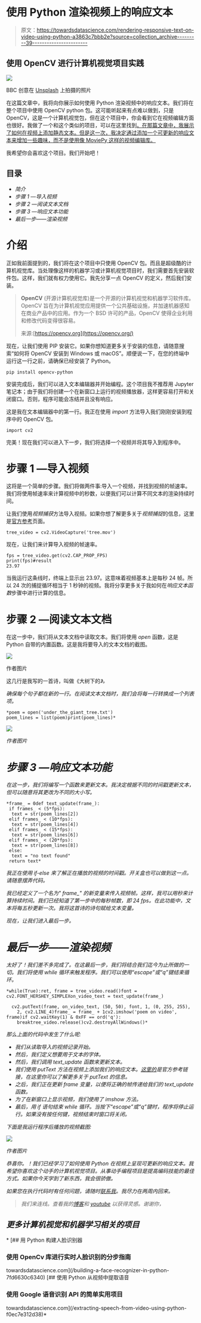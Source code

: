 # 使用 Python 渲染视频上的响应文本

> 原文：<https://towardsdatascience.com/rendering-responsive-text-on-video-using-python-a3863c7bbb2e?source=collection_archive---------39----------------------->

## 使用 OpenCV 进行计算机视觉项目实践

![](img/d7d145ac10fe809531ac4a95a1b04cd4.png)

BBC 创意在 [Unsplash](https://unsplash.com/s/photos/video-editing?utm_source=unsplash&utm_medium=referral&utm_content=creditCopyText) 上拍摄的照片

在这篇文章中，我将向你展示如何使用 Python 渲染视频中的响应文本。我们将在整个项目中使用 OpenCV python 包。这可能听起来有点难以做到，只是 OpenCV，这是一个计算机视觉包，但在这个项目中，你会看到它在视频编辑方面也很好。我做了一个和这个类似的项目，可以在这里找到[。在那篇文章中，我展示了如何在视频上添加静态文本。但是这一次，我决定通过添加一个可更新的响应文本来增加一些趣味，而不是使用像 MoviePy 这样的视频编辑库。](/rendering-text-on-video-using-python-1c006519c0aa)

我希望你会喜欢这个项目。我们开始吧！

## 目录

*   *简介*
*   *步骤 1 —导入视频*
*   *步骤 2 —阅读文本文档*
*   *步骤 3 —响应文本功能*
*   *最后一步——渲染视频*

# 介绍

正如我前面提到的，我们将在这个项目中只使用 OpenCV 包。而且是超级酷的计算机视觉库。当处理像这样的机器学习或计算机视觉项目时，我们需要首先安装软件包。这样，我们就有权力使用它。我先分享一点 OpenCV 的定义，然后我们安装。

> **OpenCV** (开源计算机视觉库)是一个开源的计算机视觉和机器学习软件库。OpenCV 旨在为计算机视觉应用提供一个公共基础设施，并加速机器感知在商业产品中的应用。作为一个 BSD 许可的产品，OpenCV 使得企业利用和修改代码变得很容易。
> 
> 来源:[https://opencv.org](https://opencv.org/)

现在，让我们使用 PIP 安装它。如果你想知道更多关于安装的信息，请随意搜索“如何将 OpenCV 安装到 Windows 或 macOS”。顺便说一下，在您的终端中运行这一行之前，请确保已经安装了 Python。

```
pip install opencv-python
```

安装完成后，我们可以进入文本编辑器并开始编程。这个项目我不推荐用 Jupyter 笔记本；由于我们将创建一个在新窗口上运行的视频播放器，这样更容易打开和关闭窗口。否则，程序可能会冻结并且没有响应。

这是我在文本编辑器中的第一行。我正在使用 *import* 方法导入我们刚刚安装到程序中的 OpenCV 包。

```
import cv2
```

完美！现在我们可以进入下一步，我们将选择一个视频并将其导入到程序中。

# 步骤 1 —导入视频

这将是一个简单的步骤。我们将做两件事:导入一个视频，并找到视频的帧速率。我们将使用帧速率来计算视频中的秒数，以便我们可以计算不同文本的渲染持续时间。

让我们使用*视频捕获*方法导入视频。如果你想了解更多关于*视频捕捉*的信息，这里是[官方参考](https://docs.opencv.org/3.4/d8/dfe/classcv_1_1VideoCapture.html)页面。

```
tree_video = cv2.VideoCapture('tree.mov')
```

现在，让我们来计算导入视频的帧速率。

```
fps = tree_video.get(cv2.CAP_PROP_FPS)
print(fps)#result
23.97
```

当我运行这条线时，终端上显示出 23.97。这意味着视频基本上是每秒 24 帧。所以 24 次的捕捉循环相当于 1 秒钟的视频。我将分享更多关于我如何在*响应文本函数*步骤中进行计算的信息。

# 步骤 2 —阅读文本文档

在这一步中，我们将从文本文档中读取文本。我们将使用 *open* 函数，这是 Python 自带的内置函数。这是我将要导入的文本文档的截图。

![](img/c71b0b84209bcb54da869d3f1cc065b3.png)

作者图片

这几行是我写的一首诗，叫做《大树下的[](https://sonsuzdesign.blog/2019/12/14/under-the-giant-tree/)*》。*

*确保每个句子都在新的一行。在阅读文本文档时，我们会将每一行转换成一个列表项。*

```
*poem = open('under_the_giant_tree.txt')
poem_lines = list(poem)print(poem_lines)*
```

*![](img/4d77ab5523ffa95d75fcd4b208f58840.png)*

*作者图片*

# *步骤 3 —响应文本功能*

*在这一步，我们将编写一个函数来更新文本。我决定根据不同的时间戳更新文本，但可以随意将其更改为不同的大小写。*

```
*frame_ = 0def text_update(frame_):
 if frames_ < (5*fps):
  text = str(poem_lines[2])
 elif frames_ < (10*fps):
  text = str(poem_lines[4])
 elif frames_ < (15*fps):
  text = str(poem_lines[6])
 elif frames_ < (20*fps):
  text = str(poem_lines[8])
 else:
  text = "no text found"
 return text*
```

*我正在使用 if-else 来了解正在播放的视频的时间戳。开关盒也可以做到这一点。请随意摆弄代码。*

*我已经定义了一个名为" *frame_"* 的新变量来传入视频帧。这样，我可以用秒来计算持续时间。我们已经知道了第一步中的每秒帧数，即 24 fps。在此功能中，文本将每五秒更新一次。我将这首诗的诗句赋给文本变量。*

*现在，让我们进入最后一步。*

# *最后一步——渲染视频*

*太好了！我们差不多完成了。在这最后一步，我们将结合我们迄今为止所做的一切。我们将使用 while 循环来触发程序。我们可以使用“escape”或“q”键结束循环。*

```
*while(True):ret, frame = tree_video.read()font = cv2.FONT_HERSHEY_SIMPLEXon_video_text = text_update(frame_)

  cv2.putText(frame, on_video_text, (50, 50), font, 1, (0, 255, 255),
    2, cv2.LINE_4)frame_ = frame_ + 1cv2.imshow('poem on video', frame)if cv2.waitKey(1) & 0xFF == ord('q'):
    breaktree_video.release()cv2.destroyAllWindows()*
```

*那么上面的代码中发生了什么呢:*

*   *我们从读取导入的视频记录开始。*
*   *然后，我们定义想要用于文本的字体。*
*   *然后，我们调用 *text_update* 函数来更新文本。*
*   *我们使用 *putText* 方法在视频上添加我们的响应文本。[这里的](https://docs.opencv.org/master/d6/d6e/group__imgproc__draw.html)是官方参考链接，在这里你可以了解更多关于 *putText 的信息。**
*   *之后，我们正在更新 frame 变量，以便将正确的帧传递给我们的 *text_update* 函数。*
*   *为了在新窗口上显示视频，我们使用了 *imshow* 方法。*
*   *最后，用 if 语句结束 while 循环。当按下“escape”或“q”键时，程序将停止运行。如果没有按任何键，视频结束时窗口将关闭。*

*下面是我运行程序后播放的视频截图:*

*![](img/785cb424e18bb447dac33a29057d3ac2.png)*

*作者图片*

*恭喜你。！我们已经学习了如何使用 Python 在视频上呈现可更新的响应文本。我希望你喜欢这个动手的计算机视觉项目。从事动手编程项目是提高编码技能的最佳方式。如果你今天学到了新东西，我会很骄傲。*

*如果您在执行代码时有任何问题，请随时[联系我](https://sonsuzdesign.blog/)。我尽力在两周内回来。*

> *我们来连线。查看我的[博客](https://medium.com/@lifexplorer)和 [youtube](https://www.youtube.com/behicguven) 以获得灵感。谢谢你，*

## *更多计算机视觉和机器学习相关的项目*

*[](/building-a-face-recognizer-in-python-7fd6630c6340) [## 用 Python 构建人脸识别器

### 使用 OpenCv 库进行实时人脸识别的分步指南

towardsdatascience.com](/building-a-face-recognizer-in-python-7fd6630c6340) [](/extracting-speech-from-video-using-python-f0ec7e312d38) [## 使用 Python 从视频中提取语音

### 使用 Google 语音识别 API 的简单实用项目

towardsdatascience.com](/extracting-speech-from-video-using-python-f0ec7e312d38)*